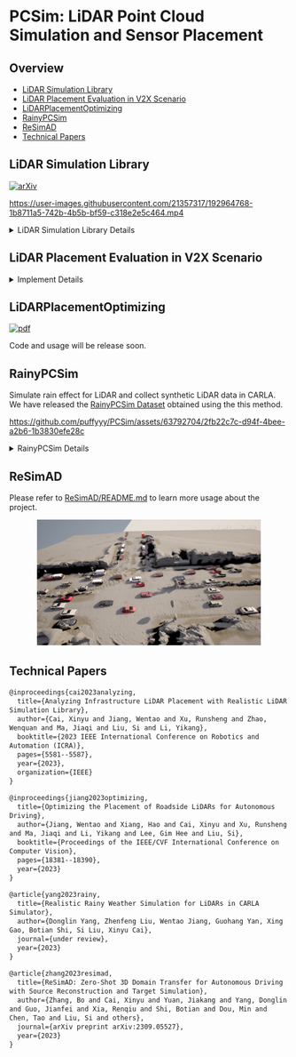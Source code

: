 # PCSim: LiDAR Point Cloud Simulation and Sensor Placement
## Overview
<!-- - [News](#news-fire) -->
- [LiDAR Simulation Library](#lidar-simulation-library)
- [LiDAR Placement Evaluation in V2X Scenario](#lidar-placement-evaluation-in-v2x-scenario)
- [LiDARPlacementOptimizing](#lidarplacementoptimizing)
- [RainyPCSim](#rainypcsim)
- [ReSimAD](#resimad)
- [Technical Papers](#technical-papers)
<!-- - [Citation](#citation) -->


## LiDAR Simulation Library 

[![arXiv](https://img.shields.io/badge/arXiv-2211.15975-b31b1b.svg)](https://arxiv.org/abs/2211.15975)

https://user-images.githubusercontent.com/21357317/192964768-1b8711a5-742b-4b5b-bf59-c318e2e5c464.mp4

<details>
<summary>LiDAR Simulation Library Details</summary>
### Requirements

+ Carla (>=0.9.12)

### LiDAR List
1. Surround LiDAR
   1. pandar64
   2. ruby128
   3. pandar128
   4. vlp16
   5. hdl64
   6. hdl32
   7. pandar_qt
   8. bpearl
   9. pandar_40m
   10. pandar_40p
   11. pandar_xt
   12. vlp32
   13. os1_64_gen2
   14. waymo_top
2. Solid State LiDAR
   1. mems_m1
3. Risley Prism LiDAR
   1. horizon
   2. mid40
   3. mid70
   4. avia
   5. tele
4. Default Carla LiDAR
   1. default LiDARs

### Usage

#### 1. There are two paths should be modified:

```
LiDARSimLib/Unreal/CarlaUE4/Plugins/Carla/Source/Carla/Sensor/livox.cpp
line9: modify depend on your own carla path
LiDARSimLib/PythonAPI/lidar_lib_example/lidar_display.py
line30: modify depend on your own carla path
```

#### 2. Use this file to overwrite the original carla directory

#### 3. Rebuild carla

```bash
make clean
make PythonAPI
make launch
```

#### 4. Create LiDAR

```
lidar_bp = world.get_blueprint_library().find('sensor.lidar.ray_cast') # choose ray_cast or ray_cast_semantic

lidar_bp.set_attribute("lidar_type", "Surround") # set lidar_type as Surround, Solid_state, Risley_prism

lidar_bp.set_attribute("name","pandar64") # set name as any one in LiDAR List
```

#### 5. Set LiDAR ghosting object effect

```
lidar_bp.set_attribute("enable_ghost", "true") # enable ghosting object effect
```

#### 6. Motion distortion simulation

+ Import the LidarMotonDistortion module
```
import sys
sys.path.append("/your/path/of/carla/LibCustomFunction") # append the LibCustomFunction
from enable_motion_distortion import LidarMotonDistortion
```
+ Init LidarMotonDistortion with file_path and distortion delay_time
```
lidar_motion_distort = LidarMotonDistortion("./horizon/", 10) # file_path is where the data you want to save. delay_time is the ratio of simulator frequency to lidar frequency.
```
+ Enable motion distortion
```
ego_lidar.listen(lambda data: lidar_motion_distort.enable_motion_distortion(data, True))
```
### Results

#### LiDAR beam simulation

![LiDAR_beam_simulation](pic/lidarsim.png)

#### Motion distortion simulation

![Motion_distortion_simulation](pic/motionDistortion.png)

#### Ghosting object effect simulation

![Ghosting_object_effect_simulation](pic/ghostingEffect.png)

</details>

## LiDAR Placement Evaluation in V2X Scenario
<!-- [![pdf](https://img.shields.io/badge/PDF-Optimizing_the_Placement_of_Roadside_LiDARs_for_Autonomous_Driving-blue)](https://colalab.net/media/paper/Optimizing_the_Placement_of_Roadside_LiDARs_for_Autonomous_Driving.pdf) -->
<details>
<summary>Implement Details</summary>
We build our evaluation code upon [v2x-vit](https://github.com/DerrickXuNu/v2x-vit) project.

### Usage

1. Follow the instruction in the readme page in [v2x-vit](https://github.com/DerrickXuNu/v2x-vit) and install the v2x-vit project.
2. Download the pretrained model from [here](https://drive.google.com/drive/folders/1h2UOPP2tNRkV_s6cbKcSfMvTgb8_ZFj9?usp=sharing).
3. Use the script in Placement-Evaluation/v2xvit/tools/inference.py for evaluation.
</details>

## LiDARPlacementOptimizing
[![pdf](https://img.shields.io/badge/PDF-Optimizing_the_Placement_of_Roadside_LiDARs_for_Autonomous_Driving-blue)](https://openaccess.thecvf.com/content/ICCV2023/papers/Jiang_Optimizing_the_Placement_of_Roadside_LiDARs_for_Autonomous_Driving_ICCV_2023_paper.pdf)

Code and usage will be release soon.

## RainyPCSim

Simulate rain effect for LiDAR and collect synthetic LiDAR data in CARLA.  We have released the [RainyPCSim Dataset](https://openxlab.org.cn/datasets/puffyyy/RainyPCSim/tree/main)  obtained using the this method.

https://github.com/puffyyy/PCSim/assets/63792704/2fb22c7c-d94f-4bee-a2b6-1b3830efe28c

<details>
<summary>RainyPCSim Details</summary>

### Requirements
+ Carla (>=0.9.12)
### Usage
1. Following [LiDAR Simulation Library](#lidar-simulation-library) 
   Copy and modify files from RainyPCSIM/carla/* to $CARLA_ROOT
2. Rebuild carla
   ```bash
   make clean
   make PythonAPI
   make launch
   ```
3. Launch CARLA, and open `$CARLA_ROOT/Unreal/CarlaUE4/Content/Carla/Blueprints/Vehicles/BaseVehiclePawn.uasset` in the blueprint editor.
4. Add component ProxyParticleSpawn.uasset. Click `Add Component` botton, search and add ProxyParticleSpawn component.
   &ensp;
   <p align="center">
   <img src="pic/modify_base_vehicle_pawn.png" width="50%">
   </p>
5. Create waymo_top LiDAR
   ```
   lidar_bp = world.get_blueprint_library().find('sensor.lidar.ray_cast')
   lidar_bp.set_attribute("lidar_type", "Surround")
   lidar_bp.set_attribute("name","waymo_top")
   ```

### Data collection
We build our synthetic dataset using [OpenCDA](https://github.com/ucla-mobility/OpenCDA) simulation tool.
### Weather-based Intensity predictor
Please refer to [Intensity_predictor.md](RainyPCSim/intensity_predictor/README.md) to learn more usage about the predictor module.

&ensp;
<p align="center">
  <img src="pic/weather_intensity_predictor.png" width="40%">
  <div>The network structure information of weather-based Intensity predictor, where we leverage multi-channel data to predict the point-cloud intensity</div>
</p>
</details>

## ReSimAD

Please refer to [ReSimAD/README.md](ReSimAD/README.md) to learn more usage about the project.

<p align="center">
  <img src="pic/ReSimAD_simulated_scene.png" width="80%">
</p>

## Technical Papers

```
@inproceedings{cai2023analyzing,
  title={Analyzing Infrastructure LiDAR Placement with Realistic LiDAR Simulation Library},
  author={Cai, Xinyu and Jiang, Wentao and Xu, Runsheng and Zhao, Wenquan and Ma, Jiaqi and Liu, Si and Li, Yikang},
  booktitle={2023 IEEE International Conference on Robotics and Automation (ICRA)},
  pages={5581--5587},
  year={2023},
  organization={IEEE}
}
```

```
@inproceedings{jiang2023optimizing,
  title={Optimizing the Placement of Roadside LiDARs for Autonomous Driving},
  author={Jiang, Wentao and Xiang, Hao and Cai, Xinyu and Xu, Runsheng and Ma, Jiaqi and Li, Yikang and Lee, Gim Hee and Liu, Si},
  booktitle={Proceedings of the IEEE/CVF International Conference on Computer Vision},
  pages={18381--18390},
  year={2023}
}
```

```
@article{yang2023rainy,
  title={Realistic Rainy Weather Simulation for LiDARs in CARLA Simulator},
  author={Donglin Yang, Zhenfeng Liu, Wentao Jiang, Guohang Yan, Xing Gao, Botian Shi, Si Liu, Xinyu Cai},
  journal={under review},
  year={2023}
}
```

```
@article{zhang2023resimad,
  title={ReSimAD: Zero-Shot 3D Domain Transfer for Autonomous Driving with Source Reconstruction and Target Simulation},
  author={Zhang, Bo and Cai, Xinyu and Yuan, Jiakang and Yang, Donglin and Guo, Jianfei and Xia, Renqiu and Shi, Botian and Dou, Min and Chen, Tao and Liu, Si and others},
  journal={arXiv preprint arXiv:2309.05527},
  year={2023}
}
```
